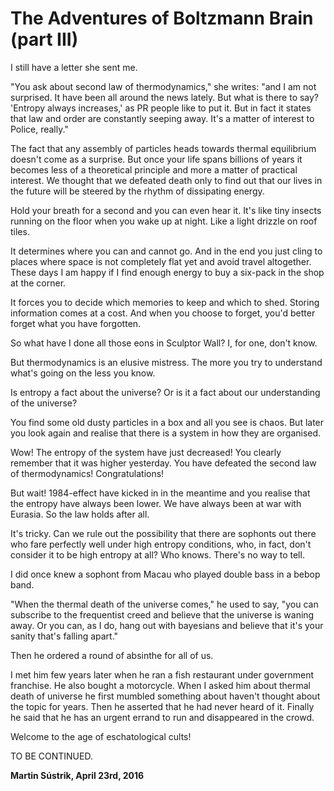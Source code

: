 # The Adventures of Boltzmann Brain (part III)



I still have a letter she sent me.

"You ask about second law of thermodynamics," she writes: "and I am not surprised. It have been all around the news lately. But what is there to say? 'Entropy always increases,' as PR people like to put it. But in fact it states that law and order are constantly seeping away. It's a matter of interest to Police, really."

The fact that any assembly of particles heads towards thermal equilibrium doesn't come as a surprise. But once your life spans billions of years it becomes less of a theoretical principle and more a matter of practical interest. We thought that we defeated death only to find out that our lives in the future will be steered by the rhythm of dissipating energy.

Hold your breath for a second and you can even hear it. It's like tiny insects running on the floor when you wake up at night. Like a light drizzle on roof tiles.

It determines where you can and cannot go. And in the end you just cling to places where space is not completely flat yet and avoid travel altogether. These days I am happy if I find enough energy to buy a six-pack in the shop at the corner.

It forces you to decide which memories to keep and which to shed. Storing information comes at a cost. And when you choose to forget, you'd better forget what you have forgotten.

So what have I done all those eons in Sculptor Wall? I, for one, don't know.

But thermodynamics is an elusive mistress. The more you try to understand what's going on the less you know.

Is entropy a fact about the universe? Or is it a fact about our understanding of the universe?

You find some old dusty particles in a box and all you see is chaos. But later you look again and realise that there is a system in how they are organised.

Wow! The entropy of the system have just decreased! You clearly remember that it was higher yesterday. You have defeated the second law of thermodynamics! Congratulations!

But wait! 1984-effect have kicked in in the meantime and you realise that the entropy have always been lower. We have always been at war with Eurasia. So the law holds after all.

It's tricky. Can we rule out the possibility that there are sophonts out there who fare perfectly well under high entropy conditions, who, in fact, don't consider it to be high entropy at all? Who knows. There's no way to tell.

I did once knew a sophont from Macau who played double bass in a bebop band.

"When the thermal death of the universe comes," he used to say, "you can subscribe to the frequentist creed and believe that the universe is waning away. Or you can, as I do, hang out with bayesians and believe that it's your sanity that's falling apart."

Then he ordered a round of absinthe for all of us.

I met him few years later when he ran a fish restaurant under government franchise. He also bought a motorcycle. When I asked him about thermal death of universe he first mumbled something about haven't thought about the topic for years. Then he asserted that he had never heard of it. Finally he said that he has an urgent errand to run and disappeared in the crowd.

Welcome to the age of eschatological cults!

TO BE CONTINUED.

**Martin Sústrik, April 23rd, 2016**
